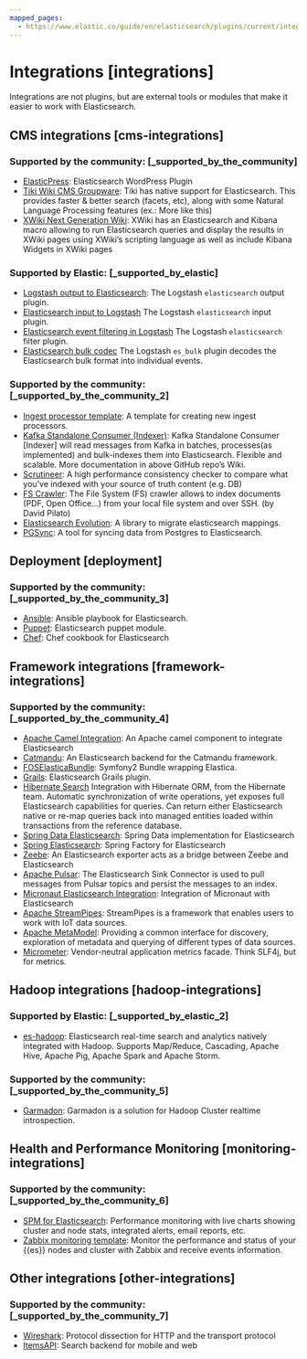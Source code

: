 ```yaml
---
mapped_pages:
  - https://www.elastic.co/guide/en/elasticsearch/plugins/current/integrations.html
---
```


# Integrations [integrations]

Integrations are not plugins, but are external tools or modules that make it easier to work with Elasticsearch.


## CMS integrations [cms-integrations]


### Supported by the community: [_supported_by_the_community]

* [ElasticPress](https://wordpress.org/plugins/elasticpress/): Elasticsearch WordPress Plugin
* [Tiki Wiki CMS Groupware](https://doc.tiki.org/Elasticsearch): Tiki has native support for Elasticsearch. This provides faster & better search (facets, etc), along with some Natural Language Processing features (ex.: More like this)
* [XWiki Next Generation Wiki](https://extensions.xwiki.org/xwiki/bin/view/Extension/Elastic+Search+Macro/): XWiki has an Elasticsearch and Kibana macro allowing to run Elasticsearch queries and display the results in XWiki pages using XWiki’s scripting language as well as include Kibana Widgets in XWiki pages


### Supported by Elastic: [_supported_by_elastic]

* [Logstash output to Elasticsearch](logstash://reference/plugins-outputs-elasticsearch.md): The Logstash `elasticsearch` output plugin.
* [Elasticsearch input to Logstash](logstash://reference/plugins-inputs-elasticsearch.md) The Logstash `elasticsearch` input plugin.
* [Elasticsearch event filtering in Logstash](logstash://reference/plugins-filters-elasticsearch.md) The Logstash `elasticsearch` filter plugin.
* [Elasticsearch bulk codec](logstash://reference/plugins-codecs-es_bulk.md) The Logstash `es_bulk` plugin decodes the Elasticsearch bulk format into individual events.


### Supported by the community: [_supported_by_the_community_2]

* [Ingest processor template](https://github.com/spinscale/cookiecutter-elasticsearch-ingest-processor): A template for creating new ingest processors.
* [Kafka Standalone Consumer (Indexer)](https://github.com/BigDataDevs/kafka-elasticsearch-consumer): Kafka Standalone Consumer [Indexer] will read messages from Kafka in batches, processes(as implemented) and bulk-indexes them into Elasticsearch. Flexible and scalable. More documentation in above GitHub repo’s Wiki.
* [Scrutineer](https://github.com/Aconex/scrutineer): A high performance consistency checker to compare what you’ve indexed with your source of truth content (e.g. DB)
* [FS Crawler](https://github.com/dadoonet/fscrawler): The File System (FS) crawler allows to index documents (PDF, Open Office…​) from your local file system and over SSH. (by David Pilato)
* [Elasticsearch Evolution](https://github.com/senacor/elasticsearch-evolution): A library to migrate elasticsearch mappings.
* [PGSync](https://pgsync.com): A tool for syncing data from Postgres to Elasticsearch.


## Deployment [deployment]


### Supported by the community: [_supported_by_the_community_3]

* [Ansible](https://github.com/elastic/ansible-elasticsearch): Ansible playbook for Elasticsearch.
* [Puppet](https://github.com/elastic/puppet-elasticsearch): Elasticsearch puppet module.
* [Chef](https://github.com/elastic/cookbook-elasticsearch): Chef cookbook for Elasticsearch


## Framework integrations [framework-integrations]


### Supported by the community: [_supported_by_the_community_4]

* [Apache Camel Integration](https://camel.apache.org/components/2.x/elasticsearch-component.md): An Apache camel component to integrate Elasticsearch
* [Catmandu](https://metacpan.org/pod/Catmandu::Store::ElasticSearch): An Elasticsearch backend for the Catmandu framework.
* [FOSElasticaBundle](https://github.com/FriendsOfSymfony/FOSElasticaBundle): Symfony2 Bundle wrapping Elastica.
* [Grails](https://plugins.grails.org/plugin/puneetbehl/elasticsearch): Elasticsearch Grails plugin.
* [Hibernate Search](https://hibernate.org/search/) Integration with Hibernate ORM, from the Hibernate team. Automatic synchronization of write operations, yet exposes full Elasticsearch capabilities for queries. Can return either Elasticsearch native or re-map queries back into managed entities loaded within transactions from the reference database.
* [Spring Data Elasticsearch](https://github.com/spring-projects/spring-data-elasticsearch): Spring Data implementation for Elasticsearch
* [Spring Elasticsearch](https://github.com/dadoonet/spring-elasticsearch): Spring Factory for Elasticsearch
* [Zeebe](https://zeebe.io): An Elasticsearch exporter acts as a bridge between Zeebe and Elasticsearch
* [Apache Pulsar](https://pulsar.apache.org/docs/en/io-elasticsearch): The Elasticsearch Sink Connector is used to pull messages from Pulsar topics and persist the messages to an index.
* [Micronaut Elasticsearch Integration](https://micronaut-projects.github.io/micronaut-elasticsearch/latest/guide/index.md): Integration of Micronaut with Elasticsearch
* [Apache StreamPipes](https://streampipes.apache.org): StreamPipes is a framework that enables users to work with IoT data sources.
* [Apache MetaModel](https://metamodel.apache.org/): Providing a common interface for discovery, exploration of metadata and querying of different types of data sources.
* [Micrometer](https://micrometer.io): Vendor-neutral application metrics facade. Think SLF4j, but for metrics.


## Hadoop integrations [hadoop-integrations]


### Supported by Elastic: [_supported_by_elastic_2]

* [es-hadoop](https://www.elastic.co/elasticsearch/hadoop): Elasticsearch real-time search and analytics natively integrated with Hadoop. Supports Map/Reduce, Cascading, Apache Hive, Apache Pig, Apache Spark and Apache Storm.


### Supported by the community: [_supported_by_the_community_5]

* [Garmadon](https://github.com/criteo/garmadon): Garmadon is a solution for Hadoop Cluster realtime introspection.


## Health and Performance Monitoring [monitoring-integrations]


### Supported by the community: [_supported_by_the_community_6]

* [SPM for Elasticsearch](https://sematext.com/spm/index.md): Performance monitoring with live charts showing cluster and node stats, integrated alerts, email reports, etc.
* [Zabbix monitoring template](https://www.zabbix.com/integrations/elasticsearch): Monitor the performance and status of your {{es}} nodes and cluster with Zabbix and receive events information.


## Other integrations [other-integrations]


### Supported by the community: [_supported_by_the_community_7]

* [Wireshark](https://www.wireshark.org/): Protocol dissection for HTTP and the transport protocol
* [ItemsAPI](https://www.itemsapi.com/): Search backend for mobile and web
